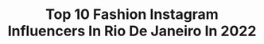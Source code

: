 ---
title: Top 10 Fashion Instagram Influencers In Rio De Janeiro In 2022
description: >-
  Find top fashion Instagram influencers in Rio De Janeiro in 2022. Most popular hashtags: #tbt #fashion #lifestyle.
platform: Instagram
hits: 44
text_top: Analyze the most popular Instagram accounts on inBeat.
text_bottom: Our platform holds 44 Instagram influencers like this in Rio de Janeiro, Brazil for you to collaborate.
profiles:
  - username: "laysaaoliveiraa"
    fullname: >-
      Laysa Oliveira
    bio: >-
      Laysa Oliveira 🌻 ✨ fashion student Rio De Janeiro
    location: "Brazil"
    followers: 15784
    engagement: 538
    commentsToLikes: 0.076874
    id: ckap7weyuluy40i785g138hnj
    verified: false
    hashtags: "#lindasmulheres, #nyc, #bbb20, #makeuplover"
  - username: "arlyciasenra"
    fullname: >-
      𝐴𝑟𝑙𝑦𝑐𝑖𝑎  𝑆𝑒𝑛𝑟𝑎 ×
    bio: >-
      Fundadora do Debit face • Maria do bairro fashion ╴ Rio de Janeiro/ Brasil ↳ arlycia.senra@gmail.com
    location: "Brazil"
    followers: 47434
    engagement: 134
    commentsToLikes: 0.037659
    id: ck5cgevr3op670i1184o6sish
    verified: false
    hashtags: "#miniwedding, #nadyneerafael"
  - username: "olye"
    fullname: >-
      Sid Yon
    bio: >-
      ⠀ Ice Crew Director @studio_cream Fashion designer student - Rio de Janeiro ⠀
    location: "Brazil"
    followers: 5310
    engagement: 728
    commentsToLikes: 0.078578
    id: ck5znmon3or6i0i14ayeswdna
    verified: false
    hashtags: ""
  - username: "adilaalvesoficial"
    fullname: >-
      ✨Á ᴅ  ɪ  よ  ᴀ ⠀⠀
    bio: >-
      🌻da BAHIA pro mundo 🌎 Te ajudo nos STORIES✨ ⚡️CEO @adilaonlinestore ®️ CURLY | MAKEUP | FASHION | FIT 📍Rio de Janeiro, BR🇧🇷 Abrace o seu PROCESSO🌻
    location: "Brazil"
    followers: 95067
    engagement: 259
    commentsToLikes: 0.081202
    id: ck8t843t7j1ad0j78o3m0i81u
    verified: false
    hashtags: "#sheingals, #ad, #lojastorra, #inaugura"
  - username: "todiih"
    fullname: >-
      F e l i p e   L o u r e n ç o
    bio: >-
      🔸 Surface Design / Fashion Design 📍 Rio de Janeiro, Brasil 🔹 Trabalhos e Parcerias >> Direct 👇🏾 Studio Colab55 + Portfólio ▸
    location: "Brazil"
    followers: 10037
    engagement: 356
    commentsToLikes: 0.018836
    id: ck6uguwvz5b8e0j71u6d8okb2
    verified: false
    hashtags: "#tbt"
  - username: "marifrnd"
    fullname: >-
      Mari Fernandes
    bio: >-
      23, rio de janeiro fashion l decor l plants l lifestyle l beauty ✉️ marianafrnd@outlook.com outras redes sociais:
    location: "Brazil"
    followers: 301919
    engagement: 521
    commentsToLikes: 0.008006
    id: ck0w1f3kbj0xh0i1905h8p1zx
    verified: false
    hashtags: "#drogaraiaoficial, #publi, #vestibularespm, #squaddercos"
  - username: "melissapimentels"
    fullname: >-
      Melissa Pimentel
    bio: >-
      Fashion | Looks e dicas 📍Rio de Janeiro, Brasil
    location: "Brazil"
    followers: 6494
    engagement: 1050
    commentsToLikes: 0.612741
    id: ckf5rfmjkcikc0j23nklcd5ay
    verified: false
    hashtags: ""
  - username: "eimatheusmarinho"
    fullname: >-
      Matheus Marinho
    bio: >-
      ¡assista aos stories! rio de janeiro men’s fashion | mom said i’m well dressed contato • mtpmarinho@gmail.com
    location: "Brazil"
    followers: 59072
    engagement: 714
    commentsToLikes: 0.029648
    id: ck8wgnz0ahqbs0j78raln1wrj
    verified: false
    hashtags: "#weekinspo"
  - username: "josyramos"
    fullname: >-
      Josy Ramos
    bio: >-
      FASHION • TRAVEL • BLACKGRL PWR • BEAUTY • Rio de Janeiro - Brasil 👗 #styledajosy 🗺 @ninaejosyporai 💻 contato@josyramos.com.br
    location: "Brazil"
    followers: 183689
    engagement: 423
    commentsToLikes: 0.056488
    id: ck0vzlkq59p720i196owg99cb
    verified: false
    hashtags: "#blackgirl, #publidajosy, #maquiagem, #blackstyle"
  - username: "alineguilhon"
    fullname: >-
      ♥ Aline Guilhon ♥
    bio: >-
      ᴿᴵᴼ ᴰᴱ ᴶᴬᴺᴱᴵᴿᴼ 🇧🇷 🌎 Fashion | Travel | LifeStyle | Music 🌄Qualidade de Vida 🎥 tiktok: @alineguilhon 💌 alineguilhonn@gmail.com
    location: "Brazil"
    followers: 18071
    engagement: 196
    commentsToLikes: 0.134947
    id: ck8tc7xjdylyj0j786pjae88f
    verified: false
    hashtags: "#trip, #energia, #viajando, #girls"
---